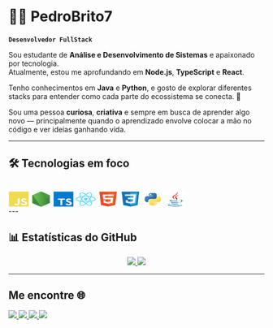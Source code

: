 # 👨‍💻 PedroBrito7
**`Desenvolvedor FullStack`**

Sou estudante de **Análise e Desenvolvimento de Sistemas** e apaixonado por tecnologia.  
Atualmente, estou me aprofundando em **Node.js**, **TypeScript** e **React**.  

Tenho conhecimentos em **Java** e **Python**, e gosto de explorar diferentes stacks para entender como cada parte do ecossistema se conecta. 🚀  

Sou uma pessoa **curiosa**, **criativa** e sempre em busca de aprender algo novo — principalmente quando o aprendizado envolve colocar a mão no código e ver ideias ganhando vida.  

---
## 🛠️ Tecnologias em foco

<div style="display: inline_block"><br>
  <img align="center" alt="PedroBrito7-Js" height="30" width="40" src="https://raw.githubusercontent.com/devicons/devicon/master/icons/javascript/javascript-plain.svg">
  <img align="center" alt="PedroBrito7-Node" height="30" width="40" src="https://raw.githubusercontent.com/devicons/devicon/master/icons/nodejs/nodejs-original.svg">
  <img align="center" alt="PedroBrito7-Ts" height="30" width="40" src="https://raw.githubusercontent.com/devicons/devicon/master/icons/typescript/typescript-plain.svg">
  <img align="center" alt="PedroBrito7-React" height="30" width="40" src="https://raw.githubusercontent.com/devicons/devicon/master/icons/react/react-original.svg">
  <img align="center" alt="PedroBrito7-HTML" height="30" width="40" src="https://raw.githubusercontent.com/devicons/devicon/master/icons/html5/html5-original.svg">
  <img align="center" alt="PedroBrito7-CSS" height="30" width="40" src="https://raw.githubusercontent.com/devicons/devicon/master/icons/css3/css3-original.svg">
  <img align="center" alt="PedroBrito7-Python" height="30" width="40" src="https://raw.githubusercontent.com/devicons/devicon/master/icons/python/python-original.svg">
  <img align="center" alt="PedroBrito7-Java" height="30" width="40" src="https://raw.githubusercontent.com/devicons/devicon/master/icons/java/java-original.svg">
</div>
---


## 📊 Estatísticas do GitHub

<div align="center">

  <a href="https://github.com/anuraghazra/github-readme-stats">
    <img height="180em" src="https://github-readme-stats.vercel.app/api?username=PedroBrito7&show_icons=true&theme=tokyonight&count_private=true&include_all_commits=true"/>
  </a>
  <a href="https://github.com/anuraghazra/github-readme-stats">
    <img height="180em" src="https://github-readme-stats.vercel.app/api/top-langs/?username=PedroBrito7&layout=compact&langs_count=7&theme=tokyonight"/>
  </a>

</div>

---
## Me encontre 🌐 

<div>
  <a href="https://www.youtube.com/channel/UCaWfZFpX9LB-vw0ZTqLvWtg" target="_blank">
    <img src="https://img.shields.io/badge/YouTube-FF0000?style=for-the-badge&logo=youtube&logoColor=white" target="_blank">
  </a>
  <a href="https://www.tiktok.com/@brito7pedro" target="_blank">
    <img src="https://img.shields.io/badge/-TikTok-%23000000?style=for-the-badge&logo=tiktok&logoColor=white" target="_blank">
  </a>
  <a href="mailto:pedrobritofreitas10@gmail.com">
    <img src="https://img.shields.io/badge/-Gmail-%23333?style=for-the-badge&logo=gmail&logoColor=white" target="_blank">
  </a>
  <a href="https://www.linkedin.com/in/pedro-brito-freitas/" target="_blank">
    <img src="https://img.shields.io/badge/-LinkedIn-%230077B5?style=for-the-badge&logo=linkedin&logoColor=white" target="_blank">
  </a>
</div>
